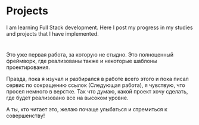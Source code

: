 

# Projects 


I am learning Full Stack development.
Here I post my progress in my studies and projects that I have implemented.

#

Это уже первая работа, за которую не стыдно. Это полноценный фреймворк, где реализованы также и некоторые шаблоны проектирования.

Правда, пока я изучал и разбирался в работе всего этого и пока писал сервис по сокращению ссылок (Следующая работа), я чувствую, что просел немного в верстке. Так что думаю, какой проект хочу сделать, где будет реализовано все на высоком уровне. 



А ты, кто читает это, желаю почаще улыбаться и стремиться к совершенству!
